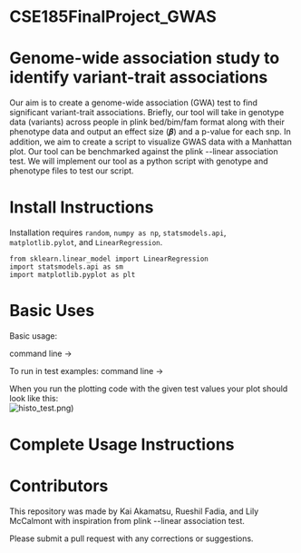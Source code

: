 # CSE185FinalProject_GWAS

# Genome-wide association study to identify variant-trait associations
Our aim is to create a genome-wide association (GWA) test to find significant variant-trait associations. Briefly, our tool will take in genotype data (variants) across people in plink bed/bim/fam format along with their phenotype data and output an effect size (𝜷) and a p-value for each snp. In addition, we aim to create a script to visualize GWAS data with a Manhattan plot. Our tool can be benchmarked against the plink --linear association test. We will implement our tool as a python script with genotype and phenotype files to test our script. 

# Install Instructions
Installation requires `random`, `numpy as np`, `statsmodels.api`, `matplotlib.pylot`, and `LinearRegression`. 

```
from sklearn.linear_model import LinearRegression  
import statsmodels.api as sm  
import matplotlib.pyplot as plt
```

# Basic Uses
Basic usage:

command line -> 

To run in test examples:
command line ->  

When you run the plotting code with the given test values your plot should look like this:   
![histo_test.png](file:///Users/lilymccalmont/Desktop/histo.plt.png)) 

# Complete Usage Instructions

# Contributors
This repository was made by Kai Akamatsu, Rueshil Fadia, and Lily McCalmont with inspiration from plink --linear association test.

Please submit a pull request with any corrections or suggestions.
